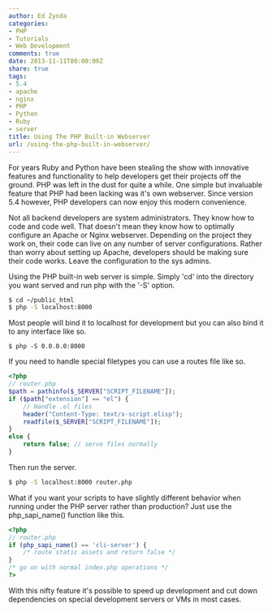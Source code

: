 ```yaml
---
author: Ed Zynda
categories:
- PHP
- Tutorials
- Web Development
comments: true
date: 2013-11-11T00:00:00Z
share: true
tags:
- 5.4
- apache
- nginx
- PHP
- Python
- Ruby
- server
title: Using The PHP Built-in Webserver
url: /using-the-php-built-in-webserver/
---
```


For years Ruby and Python have been stealing the show with innovative features and functionality to help developers get their projects off the ground. PHP was left in the dust for quite a while. One simple but invaluable feature that PHP had been lacking was it's own webserver. Since version 5.4 however, PHP developers can now enjoy this modern convenience.

Not all backend developers are system administrators. They know how to code and code well. That doesn't mean they know how to optimally configure an Apache or Nginx webserver. Depending on the project they work on, their code can live on any number of server configurations. Rather than worry about setting up Apache, developers should be making sure their code works. Leave the configuration to the sys admins.

Using the PHP built-in web server is simple. Simply 'cd' into the directory you want served and run php with the '-S' option.

```bash  
$ cd ~/public_html  
$ php -S localhost:8000  
```

Most people will bind it to localhost for development but you can also bind it to any interface like so.

```  
$ php -S 0.0.0.0:8000  
```

If you need to handle special filetypes you can use a routes file like so.

```php  
<?php
// router.php
$path = pathinfo($_SERVER["SCRIPT_FILENAME"]);
if ($path["extension"] == "el") {
    // Handle .el files
    header("Content-Type: text/x-script.elisp");
    readfile($_SERVER["SCRIPT_FILENAME"]);
}
else {
    return false; // serve files normally
}
```

Then run the server.

```bash  
$ php -S localhost:8000 router.php  
```

What if you want your scripts to have slightly different behavior when running under the PHP server rather than production? Just use the php\_sapi\_name() function like this.

```php  
<?php
// router.php
if (php_sapi_name() == 'cli-server') {
    /* route static assets and return false */
}
/* go on with normal index.php operations */
?>
```

With this nifty feature it's possible to speed up development and cut down dependencies on special development servers or VMs in most cases.

 [1]: http://www.edzynda.com/media/php-ele.jpg
